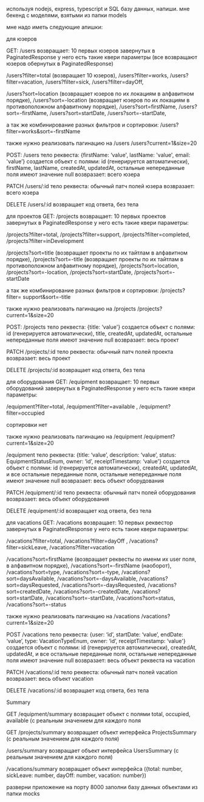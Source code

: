 используя nodejs, express, typescript и SQL базу данных, напиши. мне бекенд с моделями, взятыми из папки models

мне надо иметь следующие апишки:

для юзеров

GET:
/users
возвращает: 10 первых юзеров завернутых в PaginatedResponse<User>
у него есть такие квери параметры (все возвращают юзеров обернутых в PaginatedResponse)

/users?filter=total (возвращает 10 юзеров), /users?filter=works, /users?filter=vacation, /users?filter=sick, /users?filter=dayOff,

/users?sort=location (возвращает юзеров по их локациям в алфавитном порядке), /users?sort=-location (возвращает юзеров по их локациям в противоположном алфавитному порядке), /users?sort=firstName, /users?sort=-firstName, /users?sort=startDate, /users?sort=-startDate,

а так же комбинирование разных фильтров и сортировки:
/users?filter=works&sort=-firstName

также нужно реализовать пагинацию на /users
/users?current=1&size=20

POST:
/users
тело реквеста: {firstName: ‘value', lastName: 'value', email: 'value’}
создается объект с полями: id (генерируется автоматически), firstName, lastName, createdAt, updatedAt, остальные непереданные поля имеют значение null
возвразает: всего юзера

PATCH
/users/:id
тело реквеста: обычный патч полей юзера
возвразает: всего юзера

DELETE
/users/:id
возвращает код ответа, без тела

для проектов
GET:
/projects
возвращает: 10 первых проектов завернутых в PaginatedResponse<Project>
у него есть такие квери параметры:

/projects?filter=total, /projects?filter=support, /projects?filter=completed, /projects?filter=inDevelopment

/projects?sort=title (возвращает проекты по их тайтлам в алфавитном порядке), /projects?sort=-title (возвращает проекты по их тайтлам в противоположном алфавитному порядке), /projects?sort=location, /projects?sort=-location, /projects?sort=startDate, /projects?sort=-startDate

а так же комбинирование разных фильтров и сортировки:
/projects?filter= support&sort=-title

также нужно реализовать пагинацию на /projects
/projects?current=1&size=20

POST:
/projects
тело реквеста: {title: ‘value'}
создается объект с полями: id (генерируется автоматически), title, createdAt, updatedAt, остальные непереданные поля имеют значение null
возвразает: весь проект

PATCH
/projects/:id
тело реквеста: обычный патч полей проекта
возвразает: весь проект

DELETE
/projects/:id
возвращает код ответа, без тела

для оборудования
GET:
/equipment
возвращает: 10 первых оборудований завернутых в PaginatedResponse<Equipment>
у него есть такие квери параметры:

/equipment?filter=total, /equipment?filter=available , /equipment?filter=occupied

сортировки нет

также нужно реализовать пагинацию на /equipment
/equipment?current=1&size=20

/equipment
тело реквеста: {title: ‘value’, description: ‘value’, status: EquipmentStatusEnum, owner: ‘id’, receiptTimestamp: ‘value'}
создается объект с полями: id (генерируется автоматически), createdAt, updatedAt, и все остальные переданные поля, остальные непереданные поля имеют значение null
возвразает: весь объект оборудования

PATCH
/equipment/:id
тело реквеста: обычный патч полей оборудования
возвразает: весь объект оборудования

DELETE
/equipment/:id
возвращает код ответа, без тела

для vacations
GET:
/vacations
возвращает: 10 первых реквестор завернутых в PaginatedResponse<Vacation>
у него есть такие квери параметры:

/vacations?filter=total, /vacations?filter=dayOff , /vacations?filter=sickLeave, /vacations?filter=vacation

/vacations?sort=firstName (возвращает реквесты по именм их user поля, в алфавитном порядке), /vacations?sort=-firstName (наоборот), /vacations?sort=type, /vacations?sort=-type, /vacations?sort=daysAvailable, /vacations?sort=-daysAvailable, /vacations?sort=daysRequested, /vacations?sort=-daysRequested, /vacations?sort=createdDate, /vacations?sort=-createdDate, /vacations?sort=startDate, /vacations?sort=-startDate, /vacations?sort=status, /vacations?sort=-status

также нужно реализовать пагинацию на /vacations
/vacations?current=1&size=20

POST
/vacations
тело реквеста: {user: ‘id’, startDate: ‘value’, endDate: ‘value’, type: VacationTypeEnum, owner: ‘id’, receiptTimestamp: ‘value'}
создается объект с полями: id (генерируется автоматически), createdAt, updatedAt, и все остальные переданные поля, остальные непереданные поля имеют значение null
возвразает: весь объект реквеста на vacation

PATCH
/vacations/:id
тело реквеста: обычный патч полей vacation
возвразает: весь объект vacation

DELETE
/vacations/:id
возвращает код ответа, без тела

Summary

GET
/equipment/summary
возвращает объект с полями total, occupied, available (с реальным значением для каждого поля

GET
/projects/summary
возвращает объект интерфейса ProjectsSummary (с реальным значением для каждого поля)

/users/summary
возвращает объект интерфейса UsersSummary (с реальным значением для каждого поля)

/vacations/summary
возвращает объект интерфейса ({total: number, sickLeave: number, dayOff: number, vacation: number})

разверни приложение на порту 8000
заполни базу данных объектами из папки mocks
